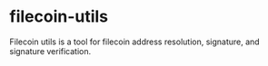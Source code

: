 # filecoin-utils
Filecoin utils is a tool for filecoin address resolution, signature, and signature verification.
